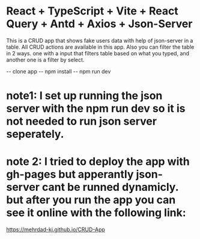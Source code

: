 # React + TypeScript + Vite + React Query + Antd + Axios + Json-Server 

This is a CRUD app that shows fake users data with help of json-server in a table. All CRUD actions are available in this app. 
Also you can filter the table in 2 ways. one with a input that filters table based on what you typed, and another one is 
a filter by select.

-- clone app
-- npm install
-- npm run dev 

# note1: I set up running the json server with the npm run dev so it is not needed to run json server seperately. 

# note 2: I tried to deploy the app with gh-pages but apperantly json-server cant be runned dynamicly. but after you run the app you can see it online with the following link:

https://mehrdad-kj.github.io/CRUD-App
